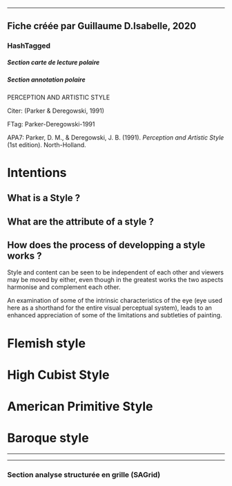 
----
Fiche créée par Guillaume D.Isabelle, 2020 
---- 

### HashTagged 


##### Section carte de lecture polaire
##### Section annotation polaire
PERCEPTION AND ARTISTIC STYLE



Citer: (Parker & Deregowski, 1991)

FTag: Parker-Deregowski-1991

APA7: Parker, D. M., & Deregowski, J. B. (1991). _Perception and Artistic Style_ (1st edition). North-Holland.



Intentions
==========

What is a Style ?  
-------------------

  

What are the attribute of a style ?
-----------------------------------

  

How does the process of developping a style works ?
---------------------------------------------------



Style and content can be seen to be independent of each other and viewers may be moved by either, even though in the greatest works the two aspects harmonise and complement each other.



An examination of some of the intrinsic characteristics of the eye (eye used here as a shorthand for the entire visual perceptual system), leads to an enhanced appreciation of some of the limitations and subtleties of painting.



Flemish style
=============



High Cubist Style
=================



American Primitive Style
========================



Baroque style
=============






----

----



### Section analyse structurée en grille (SAGrid)


